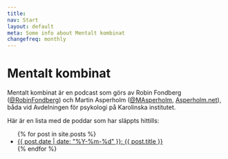 ```yaml
---
title:
nav: Start
layout: default
meta: Some info about Mentalt kombinat
changefreq: monthly
---
```


# Mentalt kombinat

Mentalt kombinat är en podcast som görs av Robin Fondberg ([@RobinFondberg](https://twitter.com/RobinFondberg)) och Martin Asperholm ([@MAsperholm](https://twitter.com/MAsperholm), [Asperholm.net](http://www.asperholm.net)), båda vid Avdelningen för psykologi på Karolinska institutet.

Här är en lista med de poddar som har släppts hittills:

<ul>
  {% for post in site.posts %}
    <li>
      <a href="{{ post.url }}">{{ post.date | date: "%Y-%m-%d" }}: {{ post.title }}</a>
    </li>
  {% endfor %}
</ul>
